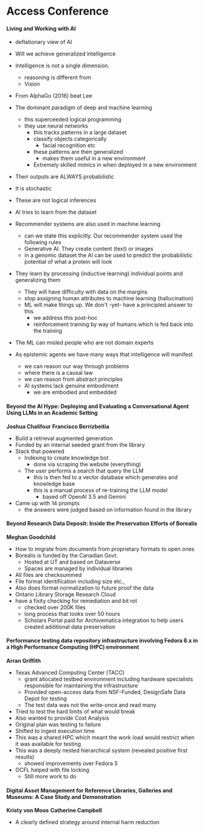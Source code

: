 # Access Conference

#### Living and Working with AI

* deflationary view of AI
* Will we achieve generalized intelligence
* Intelligence is not a single dimension.
  * reasoning is different from
  * Vision
* From AlphaGo (2016) beat Lee
* The dominant paradigm of deep and machine learning
  * this superceeded logical programming
  * they use neural networks
    * this tracks patterns in a large dataset
    * classify objects categorically
      * facial recognition etc
    * these patterns are then generalized
      * makes them useful in a new environment
    * Extremely skilled mimics in when deployed in a new environment
* Their outputs are ALWAYS probabilistic
* It is stochastic
* These are not logical inferences
* AI tries to learn from the dataset
* Recommender systems are also used in machine learning
  * can we state this explicitly. Our recommender system used the following rules
  * Generative AI. They create content (text) or images
  * in a genomic dataset the AI can be used to predict the probabilistic potential of what a protein will look
* They learn by processing (inductive learning) individual points and generalizing them
  * They will have difficulty with data on the margins
  * stop assigning human attributes to machine learning (hallucination)
  * ML will make things up. We don't -yet- have a principled answer to this
    * we address this post-hoc
    * reinforcement training by way of humans which is fed back into the training

* The ML can misled people who are not domain experts
* As epistemic agents we have many ways that intelligence will manifest
  * we can reason our way through problems
  * where there is a causal law
  * we can reason from abstract principles
  * AI systems lack genuine embodiment
    * we are embodied and embedded

#### Beyond the AI Hype: Deploying and Evaluating a Conversational Agent Using LLMs in an Academic Setting

**Joshua Chalifour**
**Francisco Berrizbeitia**

* Build a retrieval augmented generation
* Funded by an internal seeded grant from the library
* Stack that powered
  * Indexing to create knowledge bot
    * done via scraping the website (everything)
  * The user performs a search that query the LLM
    * this is then fed to a vector database which generates and knowledge base
    * this is a manual process of re-training the LLM model
      * based off OpenAI 3.5 and Gemini
* Came up with 14 prompts
  * the answers were judged based on information found in the library

#### Beyond Research Data Deposit: Inside the Preservation Efforts of Borealis

**Meghan Goodchild**

* How to migrate from documents from proprietary formats to open ones
* Borealis is funded by the Canadian Govt.
  * Hosted at UT and based on Dataverse
  * Spaces are managed by individual libraries
* All files are checksummed
* File format identification including size etc.,
* Also does format normalization to future proof the data
* Ontario Library Storage Research Cloud
* have a fixity checking for remediation and bit rot
  * checked over 200K files
  * long process that tooks over 50 hours
  * Scholars Portal paid for Archivematica integration to help users created additional data preservation

#### Performance testing data repository infrastructure involving Fedora 6.x in a High Performance Computing (HPC) environment

**Arran Griffith**

* Texas Advanced Computing Center (TACC)
  * grant allocated testbed environment including hardware specialists responsible for maintaining the infrastructure
  * Provided open-access data from NSF-Funded, DesignSafe Data Depot for testing
  * The test data was not the write-once and read many
* Tried to test the hard limits of what would break
* Also wanted to provide Cost Analysis
* Original plan was testing to failure
* Shifted to ingest execution time
* This was a shared HPC which meant the work load would restrict when it was available for testing
* This was a deeply nested hierarchical system (revealed positive first results)
  * showed improvements over Fedora 5
* OCFL helped with file locking
  * Still more work to do

#### Digital Asset Management for Reference Libraries, Galleries and Museums: A Case Study and Demonstration

**Kristy von Moos**
**Catherine Campbell**

* A clearly defined strategy around internal harm reduction

